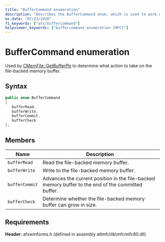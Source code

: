 ```yaml
---
title: "BufferCommand enumeration"
description: "Describes the BufferCommand enum, which is used to work with memory files via CMemFile::GetBufferPtr()"
ms.date: "07/23/2020"
f1_keywords: ["afx/buffercommand"]
helpviewer_keywords: ["buffercommand enumeration [MFC]"]
---
```

# BufferCommand enumeration

Used by [CMemFile::GetBufferPtr](cmemfile-class.md#getbufferptr) to determine what action to take on the file-backed memory buffer.

## Syntax

``` cpp
public enum BufferCommand
{
   bufferRead,
   bufferWrite,
   bufferCommit,
   bufferCheck
};
```

## Members

|Name|Description|
|-|-|
| `bufferRead` | Read the file-backed memory buffer. |
| `bufferWrite` | Write to the file-backed memory buffer. |
| `bufferCommit` | Advances the current position in the file-backed memory buffer to the end of the committed buffer. |
| `bufferCheck` | Determine whether the file-backed memory buffer can grow in size. |

## Requirements

**Header:** afxwinforms.h (defined in assembly atlmfc\lib\mfcmifc80.dll)
